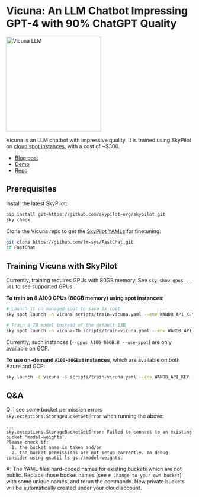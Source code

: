 # Vicuna: An LLM Chatbot Impressing GPT-4 with 90% ChatGPT Quality

<img src="https://vicuna.lmsys.org/favicon.jpeg" width=256 alt="Vicuna LLM"/>

Vicuna is an LLM chatbot with impressive quality. It is trained using SkyPilot on [cloud spot instances](https://skypilot.readthedocs.io/en/latest/examples/spot-jobs.html), with a cost of ~$300.

* [Blog post](https://vicuna.lmsys.org/)
* [Demo](https://chat.lmsys.org/)
* [Repo](https://github.com/lm-sys/FastChat)

## Prerequisites
Install the latest SkyPilot:
```bash
pip install git+https://github.com/skypilot-org/skypilot.git
sky check
```
Clone the Vicuna repo to get the [SkyPilot YAMLs](https://github.com/lm-sys/FastChat/tree/main/scripts) for finetuning:
```bash
git clone https://github.com/lm-sys/FastChat.git
cd FastChat
```

## Training Vicuna with SkyPilot
Currently, training requires GPUs with 80GB memory.  See `sky show-gpus --all` to see supported GPUs.

**To train on 8 A100 GPUs (80GB memory) using spot instances**:
```bash
# Launch it on managed spot to save 3x cost
sky spot launch -n vicuna scripts/train-vicuna.yaml --env WANDB_API_KEY

# Train a 7B model instead of the default 13B
sky spot launch -n vicuna-7b scripts/train-vicuna.yaml --env WANDB_API_KEY --env MODEL_SIZE=7
```
Currently, such instances (`--gpus A100-80GB:8 --use-spot`) are only available on GCP.

**To use on-demand `A100-80GB:8` instances**, which are available on both Azure and GCP:
```bash
sky launch -c vicuna -s scripts/train-vicuna.yaml --env WANDB_API_KEY --no-use-spot      
```


## Q&A

Q: I see some bucket permission errors `sky.exceptions.StorageBucketGetError` when running the above:
```
...
sky.exceptions.StorageBucketGetError: Failed to connect to an existing bucket 'model-weights'.
Please check if:
  1. the bucket name is taken and/or
  2. the bucket permissions are not setup correctly. To debug, consider using gsutil ls gs://model-weights.
```

A: The YAML files hard-coded names for existing buckets which are not public. Replace those bucket names (see `# Change to your own bucket`) with some unique names, and rerun the commands. New private buckets will be automatically created under your cloud account.